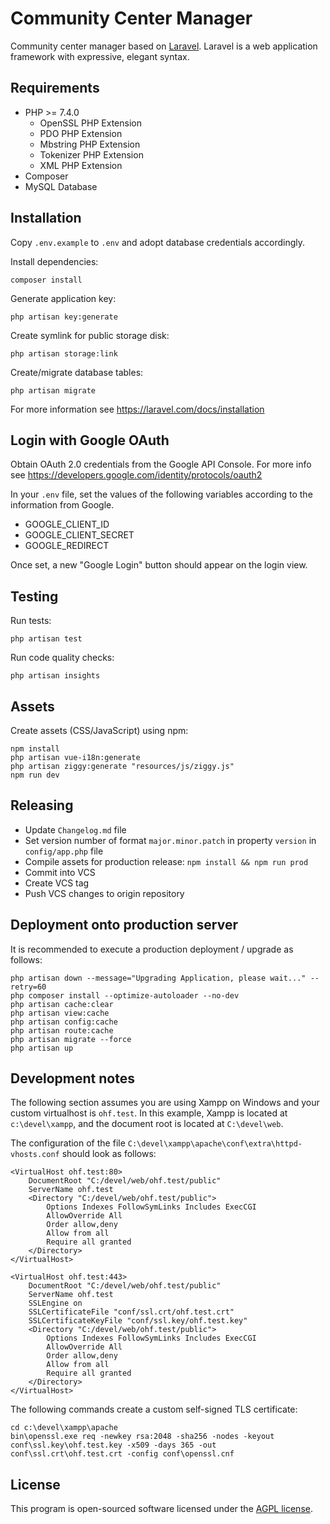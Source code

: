 Community Center Manager
========================

Community center manager based on [Laravel](https://laravel.com/). Laravel is a web application framework with expressive, elegant syntax.

Requirements
------------

* PHP >= 7.4.0
  * OpenSSL PHP Extension
  * PDO PHP Extension
  * Mbstring PHP Extension
  * Tokenizer PHP Extension
  * XML PHP Extension
* Composer
* MySQL Database

Installation
------------

Copy `.env.example` to `.env` and adopt database credentials accordingly.

Install dependencies:

    composer install

Generate application key:

    php artisan key:generate

Create symlink for public storage disk:

    php artisan storage:link

Create/migrate database tables:

    php artisan migrate

For more information see https://laravel.com/docs/installation

Login with Google OAuth
-----------------------

Obtain OAuth 2.0 credentials from the Google API Console. For more info see https://developers.google.com/identity/protocols/oauth2

In your `.env` file, set the values of the following variables according to the information from Google.

* GOOGLE_CLIENT_ID
* GOOGLE_CLIENT_SECRET
* GOOGLE_REDIRECT

Once set, a new "Google Login" button should appear on the login view.

Testing
-------

Run tests:

    php artisan test

Run code quality checks:

    php artisan insights

Assets
------

Create assets (CSS/JavaScript) using npm:

    npm install
    php artisan vue-i18n:generate
    php artisan ziggy:generate "resources/js/ziggy.js"
    npm run dev

Releasing
---------

* Update `Changelog.md` file
* Set version number of format `major.minor.patch` in property `version` in `config/app.php` file
* Compile assets for production release: `npm install && npm run prod`
* Commit into VCS
* Create VCS tag
* Push VCS changes to origin repository

Deployment onto production server
---------------------------------

It is recommended to execute a production deployment / upgrade as follows:

    php artisan down --message="Upgrading Application, please wait..." --retry=60
    php composer install --optimize-autoloader --no-dev
    php artisan cache:clear
    php artisan view:cache
    php artisan config:cache
    php artisan route:cache
    php artisan migrate --force
    php artisan up

Development notes
-----------------

The following section assumes you are using Xampp on Windows and your custom virtualhost is `ohf.test`.
In this example, Xampp is located at `c:\devel\xampp`, and the document root is located at `C:\devel\web`.

The configuration of the file `C:\devel\xampp\apache\conf\extra\httpd-vhosts.conf` should look as follows:

    <VirtualHost ohf.test:80>
        DocumentRoot "C:/devel/web/ohf.test/public"
        ServerName ohf.test
        <Directory "C:/devel/web/ohf.test/public">
            Options Indexes FollowSymLinks Includes ExecCGI
            AllowOverride All
            Order allow,deny
            Allow from all
            Require all granted
        </Directory>
    </VirtualHost>

    <VirtualHost ohf.test:443>
        DocumentRoot "C:/devel/web/ohf.test/public"
        ServerName ohf.test
        SSLEngine on
        SSLCertificateFile "conf/ssl.crt/ohf.test.crt"
        SSLCertificateKeyFile "conf/ssl.key/ohf.test.key"
        <Directory "C:/devel/web/ohf.test/public">
            Options Indexes FollowSymLinks Includes ExecCGI
            AllowOverride All
            Order allow,deny
            Allow from all
            Require all granted
        </Directory>
    </VirtualHost>

The following commands create a custom self-signed TLS certificate:

    cd c:\devel\xampp\apache
    bin\openssl.exe req -newkey rsa:2048 -sha256 -nodes -keyout conf\ssl.key\ohf.test.key -x509 -days 365 -out conf\ssl.crt\ohf.test.crt -config conf\openssl.cnf

License
-------

This program is open-sourced software licensed under the [AGPL license](https://www.gnu.org/licenses/agpl-3.0.en.html).
